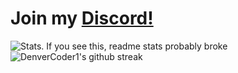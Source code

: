 # Join my [Discord!](https://discord.gg/sRGX5VRwzQ)

![Stats. If you see this, readme stats probably broke](https://github-readme-stats.vercel.app/api/top-langs/?username=p0rtL6&layout=compact&theme=onedark)
![DenverCoder1's github streak](https://github-readme-streak-stats.herokuapp.com/?user=p0rtL6&theme=black-black)
